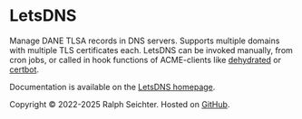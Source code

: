 # LetsDNS

Manage DANE TLSA records in DNS servers. Supports multiple domains with multiple TLS certificates each. LetsDNS can be
invoked manually, from cron jobs, or called in hook functions of ACME-clients like [dehydrated](https://dehydrated.io)
or [certbot](https://eff-certbot.readthedocs.io).

Documentation is available on the [LetsDNS homepage](https://www.letsdns.de/).

Copyright © 2022-2025 Ralph Seichter. Hosted on [GitHub](https://github.com/LetsDNS/letsdns).
